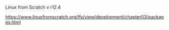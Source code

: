 Linux from Scratch v r12.4

https://www.linuxfromscratch.org/lfs/view/development/chapter03/packages.html
